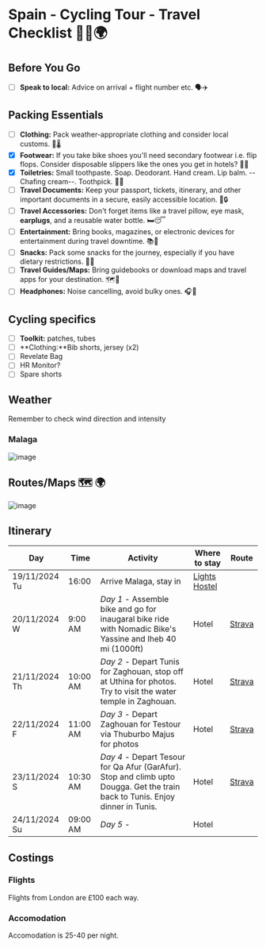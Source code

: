# Spain - Cycling Tour - Travel Checklist 🚴‍♂️🌍

## Before You Go
- [ ] **Speak to local:** Advice on arrival + flight number etc. 🗣️✈️
## Packing Essentials
- [ ] **Clothing:** Pack weather-appropriate clothing and consider local customs. 👕🌡️
- [X] **Footwear:** If you take bike shoes you'll need secondary footwear i.e. flip flops. Consider disposable slippers like the ones you get in hotels? 👟👡
- [X] **Toiletries:** Small toothpaste. Soap. Deodorant. Hand cream. Lip balm. --Chafing cream--. Toothpick. 🧴🛁
- [ ] **Travel Documents:** Keep your passport, tickets, itinerary, and other important documents in a secure, easily accessible location. 📂🔒
- [ ] **Travel Accessories:** Don't forget items like a travel pillow, eye mask, **earplugs**, and a reusable water bottle. 🛏️😴
- [ ] **Entertainment:** Bring books, magazines, or electronic devices for entertainment during travel downtime. 📚📱
- [ ] **Snacks:** Pack some snacks for the journey, especially if you have dietary restrictions. 🍎🍫
- [ ] **Travel Guides/Maps:** Bring guidebooks or download maps and travel apps for your destination. 🗺️📲
- [ ] **Headphones:** Noise cancelling, avoid bulky ones. 🎧🚫

## Cycling specifics
- [ ] **Toolkit:** patches, tubes
- [ ] **Clothing:**Bib shorts, jersey (x2)
- [ ] Revelate Bag
- [ ] HR Monitor?
- [ ] Spare shorts

## Weather
Remember to check wind direction and intensity

### Malaga
![image](https://github.com/user-attachments/assets/eeffa943-d29d-4268-b1e6-5f33f004d98f)

## Routes/Maps 🗺️ 🌍

![image](https://github.com/user-attachments/assets/f8c905e7-2a02-4156-a98a-5ea0b158310d)

## Itinerary

| Day | Time | Activity | Where to stay | Route |
| --- | ---- | -------- | ------------- | ----- |
| 19/11/2024 Tu | 16:00    | Arrive Malaga, stay in                                                                                                          | [Lights Hostel](https://www.thelights.es) | 
| 20/11/2024 W | 9:00 AM  | *Day 1* - Assemble bike and go for inaugaral bike ride with Nomadic Bike's Yassine and Iheb 40 mi (1000ft)                       | Hotel  | [Strava](https://www.strava.com/activities/11270943887)
| 21/11/2024 Th | 10:00 AM | *Day 2* - Depart Tunis for Zaghouan, stop off at Uthina for photos. Try to visit the water temple in Zaghouan.                  | Hotel  | [Strava](https://www.strava.com/activities/11277852166)
| 22/11/2024 F | 11:00 AM | *Day 3* - Depart Zaghouan for Testour via Thuburbo Majus for photos                                                              | Hotel  | [Strava](https://www.strava.com/activities/11286442142)
| 23/11/2024 S | 10:30 AM | *Day 4* - Depart Tesour for Qa Afur (GarAfur). Stop and climb upto Dougga. Get the train back to Tunis. Enjoy dinner in Tunis.   | Hotel  | [Strava](https://www.strava.com/activities/11291192787)
| 24/11/2024 Su | 09:00 AM | *Day 5* -                                                                                                                      | Hotel      |

## Costings

### Flights 
Flights from London are £100 each way. 

### Accomodation
Accomodation is 25-40 per night. 




